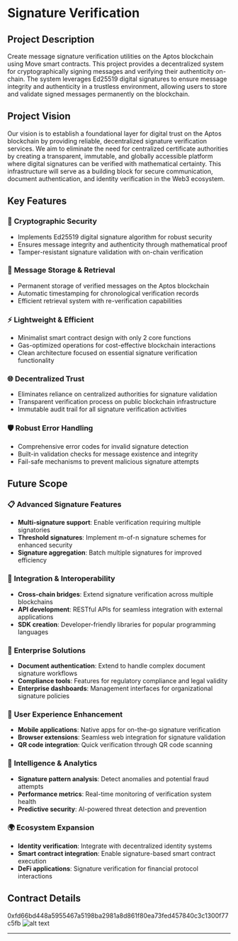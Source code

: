 # Signature Verification

## Project Description

Create message signature verification utilities on the Aptos blockchain using Move smart contracts. This project provides a decentralized system for cryptographically signing messages and verifying their authenticity on-chain. The system leverages Ed25519 digital signatures to ensure message integrity and authenticity in a trustless environment, allowing users to store and validate signed messages permanently on the blockchain.

## Project Vision

Our vision is to establish a foundational layer for digital trust on the Aptos blockchain by providing reliable, decentralized signature verification services. We aim to eliminate the need for centralized certificate authorities by creating a transparent, immutable, and globally accessible platform where digital signatures can be verified with mathematical certainty. This infrastructure will serve as a building block for secure communication, document authentication, and identity verification in the Web3 ecosystem.

## Key Features

### 🔐 **Cryptographic Security**
- Implements Ed25519 digital signature algorithm for robust security
- Ensures message integrity and authenticity through mathematical proof
- Tamper-resistant signature validation with on-chain verification

### 📝 **Message Storage & Retrieval**
- Permanent storage of verified messages on the Aptos blockchain
- Automatic timestamping for chronological verification records
- Efficient retrieval system with re-verification capabilities

### ⚡ **Lightweight & Efficient**
- Minimalist smart contract design with only 2 core functions
- Gas-optimized operations for cost-effective blockchain interactions
- Clean architecture focused on essential signature verification functionality

### 🌐 **Decentralized Trust**
- Eliminates reliance on centralized authorities for signature validation
- Transparent verification process on public blockchain infrastructure
- Immutable audit trail for all signature verification activities

### 🛡️ **Robust Error Handling**
- Comprehensive error codes for invalid signature detection
- Built-in validation checks for message existence and integrity
- Fail-safe mechanisms to prevent malicious signature attempts

## Future Scope

### 📋 **Advanced Signature Features**
- **Multi-signature support**: Enable verification requiring multiple signatories
- **Threshold signatures**: Implement m-of-n signature schemes for enhanced security
- **Signature aggregation**: Batch multiple signatures for improved efficiency

### 🔄 **Integration & Interoperability**
- **Cross-chain bridges**: Extend signature verification across multiple blockchains
- **API development**: RESTful APIs for seamless integration with external applications
- **SDK creation**: Developer-friendly libraries for popular programming languages

### 🏢 **Enterprise Solutions**
- **Document authentication**: Extend to handle complex document signature workflows
- **Compliance tools**: Features for regulatory compliance and legal validity
- **Enterprise dashboards**: Management interfaces for organizational signature policies

### 📱 **User Experience Enhancement**
- **Mobile applications**: Native apps for on-the-go signature verification
- **Browser extensions**: Seamless web integration for signature validation
- **QR code integration**: Quick verification through QR code scanning

### 🤖 **Intelligence & Analytics**
- **Signature pattern analysis**: Detect anomalies and potential fraud attempts
- **Performance metrics**: Real-time monitoring of verification system health
- **Predictive security**: AI-powered threat detection and prevention

### 🌍 **Ecosystem Expansion**
- **Identity verification**: Integrate with decentralized identity systems
- **Smart contract integration**: Enable signature-based smart contract execution
- **DeFi applications**: Signature verification for financial protocol interactions

## Contract Details
0xfd66bd448a5955467a5198ba2981a8d861f80ea73fed457840c3c1300f77c5fb
![alt text](<Screenshot 2025-08-07 at 2.48.35 PM.png>)

---


